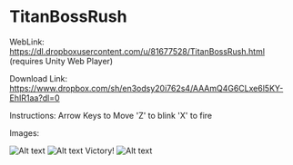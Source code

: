 # TitanBossRush
WebLink: https://dl.dropboxusercontent.com/u/81677528/TitanBossRush.html (requires Unity Web Player)

Download Link: https://www.dropbox.com/sh/en3odsy20i762s4/AAAmQ4G6CLxe6l5KY-EhIR1aa?dl=0

Instructions:
Arrow Keys to Move
'Z' to blink
'X' to fire

Images: 

![Alt text](https://s3-us-west-2.amazonaws.com/resumeimages/tbr3.jpg )
![Alt text](https://s3-us-west-2.amazonaws.com/resumeimages/TRB1.jpg )
Victory!
![Alt text](https://s3-us-west-2.amazonaws.com/resumeimages/TBR4.jpg "Victory!" )
